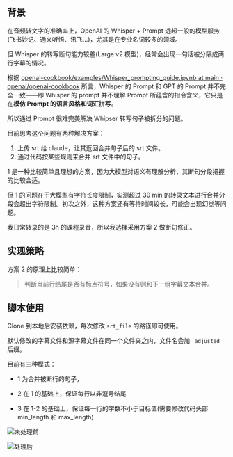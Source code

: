 ## 背景

在音频转文字的准确率上，OpenAI 的 Whisper + Prompt 远超一般的模型服务(飞书妙记、通义听悟、讯飞...)，尤其是在专业名词较多的领域。

但 Whisper 的转写断句能力较差(Large v2 模型)，经常会出现一句话被分隔成两行字幕的情况。

根据 [openai-cookbook/examples/Whisper_prompting_guide.ipynb at main · openai/openai-cookbook](https://github.com/openai/openai-cookbook/blob/main/examples/Whisper_prompting_guide.ipynb) 所言，Whisper 的 Prompt 和 GPT 的 Prompt 并不完全一致——即 Whisper 的 prompt 并不理解 Prompt 所蕴含的指令含义，它只是在**模仿 Prompt 的语言风格和词汇拼写**。

所以通过 Prompt 很难完美解决 Whipser 转写句子被拆分的问题。

目前思考这个问题有两种解决方案：

1.  上传 srt 给 claude，让其返回合并句子后的 srt 文件。
2.  通过代码按某些规则来合并 srt 文件中的句子。

1 是一种比较简单且理想的方案，因为大模型对语义有理解分析，其断句分段把握的比较合适。

但 1 的问题在于大模型有字符长度限制，实测超过 30 min 的转录文本进行合并分段会超出字符限制。初次之外，这种方案还有等待时间较长，可能会出现幻觉等问题。

我日常转录的是 3h 的课程录音，所以我选择采用方案 2 做断句修正。

## 实现策略

方案 2 的原理上比较简单：

> 判断当前行结尾是否有标点符号，如果没有则和下一组字幕文本合并。

## 脚本使用

Clone 到本地后安装依赖，每次修改 `srt_file` 的路径即可使用。

默认修改的字幕文件和源字幕文件在同一个文件夹之内，文件名会加 `_adjusted` 后缀。

目前有三种模式：

- 1 为合并被断行的句子，

- 2 在 1 的基础上，保证每行以非逗号结尾

- 3 在 1-2 的基础上，保证每一行的字数不小于目标值(需要修改代码头部 min_length 和 max_length)

![未处理前](https://gcore.jsdelivr.net/gh/zj1123581321/Adjust_SubTitle/assets/a238efc8e01a2e5add3f61aca7ac7e9.jpg)

![处理后](https://github.com/zj1123581321/Adjust_SubTitle/raw/main/assets/a62c7ecbd2822d514a87ec97eb95555.jpg)